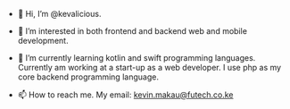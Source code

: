 - 👋 Hi, I’m @kevalicious.
- 👀 I’m interested in both frontend and backend web and mobile development.
- 🌱 I’m currently learning kotlin and swift programming languages. Currently am working at a start-up as a web developer. I use php as my core backend programming language.

- 📫 How to reach me. My email: kevin.makau@futech.co.ke


